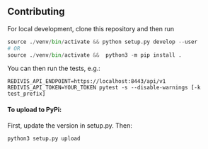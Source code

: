 
## Contributing
For local development, clone this repository and then run
```py
source ./venv/bin/activate && python setup.py develop --user
# OR
source ./venv/bin/activate &&  python3 -m pip install .  
```
You can then run the tests, e.g.: 
```
REDIVIS_API_ENDPOINT=https://localhost:8443/api/v1 REDIVIS_API_TOKEN=YOUR_TOKEN pytest -s --disable-warnings [-k test_prefix]
```
#### To upload to PyPi:  
First, update the version in setup.py. Then:
```
python3 setup.py upload
```